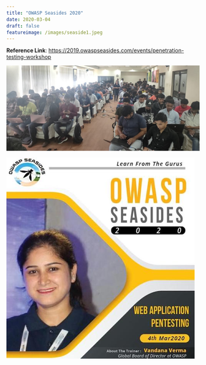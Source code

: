 ```yaml
---
title: "OWASP Seasides 2020"
date: 2020-03-04
draft: false
featureimage: /images/seaside1.jpeg
---
```



**Reference Link**: https://2019.owaspseasides.com/events/penetration-testing-workshop

![OWASP Seasides](/images/seaside.jpeg)

![OWASP Seasides](/images/seaside1.jpeg)